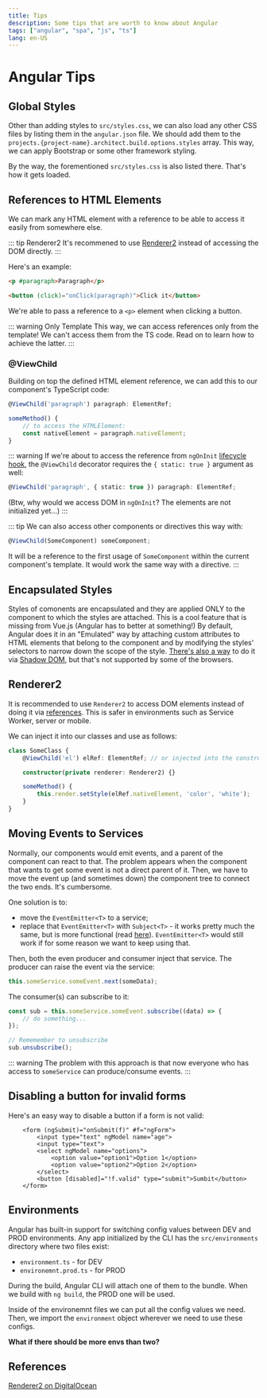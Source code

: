```yaml
---
title: Tips
description: Some tips that are worth to know about Angular
tags: ["angular", "spa", "js", "ts"]
lang: en-US
---
```


# Angular Tips

## Global Styles

Other than adding styles to `src/styles.css`, we can also load any other CSS
files by listing them in the `angular.json` file. We should add them to the
`projects.{project-name}.architect.build.options.styles` array. This way, we can
apply Bootstrap or some other framework styling.

By the way, the forementioned `src/styles.css` is also listed there. That's how
it gets loaded.

## References to HTML Elements

We can mark any HTML element with a reference to be able to access it easily
from somewhere else.

::: tip Renderer2
It's recommened to use [Renderer2](#renderer2) instead of accessing the DOM
directly.
:::

Here's an example:

```html
<p #paragraph>Paragraph</p>

<button (click)="onClick(paragraph)">Click it</button>
```

We're able to pass a reference to a `<p>` element when clicking a button.

::: warning Only Template
This way, we can access references only from the template!
We can't access them from the TS code. Read on to learn how
to achieve the latter.
:::

### @ViewChild

Building on top the defined HTML element reference, we can add this to our
component's TypeScript code:

```ts
@ViewChild('paragraph') paragraph: ElementRef;

someMethod() {
    // to access the HTMLElement:
    const nativeElement = paragraph.nativeElement;
}
```

::: warning
If we're about to access the reference from `ngOnInit` [lifecycle
hook](./components.md#component-lifecycle), the `@ViewChild` decorator requires
the `{ static: true }` argument as well:

```ts
@ViewChild('paragraph', { static: true }) paragraph: ElementRef;
```

(Btw, why would we access DOM in `ngOnInit`? The elements are not initialized
yet...)
:::

::: tip
We can also access other components or directives this way with:

```ts
@ViewChild(SomeComponent) someComponent;
```

It will be a reference to the first usage of `SomeComponent` within the current
component's template. It would work the same way with a directive.
:::

## Encapsulated Styles

Styles of comonents are encapsulated and they are applied ONLY to the component
to which the styles are attached. This is a cool feature that is missing from
Vue.js (Angular has to better at something!) By default, Angular does it in an
"Emulated" way by attaching custom attributes to HTML elements that belong to
the component and by modifying the styles' selectors to narrow down the scope of
the style. [There's also a way](https://angular.io/guide/view-encapsulation) to
do it via [Shadow
DOM](https://developer.mozilla.org/en-US/docs/Web/Web_Components/Using_shadow_DOM),
but that's not supported by some of the browsers.

## Renderer2

It is recommended to use `Renderer2` to access DOM elements instead of doing it
via [references](#references-to-html-elements). This is safer in environments
such as Service Worker, server or mobile.

We can inject it into our classes and use as follows:

```ts
class SomeClass {
    @ViewChild('el') elRef: ElementRef; // or injected into the constructor in a directive

    constructor(private renderer: Renderer2) {}

    someMethod() {
        this.render.setStyle(elRef.nativeElement, 'color', 'white');
    }
}
```

## Moving Events to Services

Normally, our components would emit events, and a parent of the component can
react to that. The problem appears when the component that wants to get some
event is not a direct parent of it. Then, we have to move the event up (and
sometimes down) the component tree to connect the two ends. It's cumbersome.

One solution is to:

- move the `EventEmitter<T>` to a service;
- replace that `EventEmitter<T>` with `Subject<T>` - it works pretty much the
  same, but is more functional (read [here](./observables.md#subject)).
  `EventEmitter<T>` would still work if for some reason we want to keep using
  that.

Then, both the even producer and consumer inject that service. The producer can
raise the event via the service:

```ts
this.someService.someEvent.next(someData);
```

The consumer(s) can subscribe to it:

```ts
const sub = this.someService.someEvent.subscribe((data) => {
    // do something...
});

// Rememember to unsubscribe
sub.unsubscribe();
```

::: warning
The problem with this approach is that now everyone who has access to
`someService` can produce/consume events.
:::

## Disabling a button for invalid forms

Here's an easy way to disable a button if a form is not valid:

```html{8}
    <form (ngSubmit)="onSubmit(f)" #f="ngForm">
        <input type="text" ngModel name="age">
        <input type="text">
        <select ngModel name="options">
            <option value="option1">Option 1</option>
            <option value="option2">Option 2</option>
        </select>
        <button [disabled]="!f.valid" type="submit">Sumbit</button>
    </form>
```

## Environments

Angular has built-in support for switching config values between DEV and PROD
environments. Any app initialized by the CLI has the `src/environments`
directory where two files exist:

- `environment.ts` - for DEV
- `environemnt.prod.ts` - for PROD

During the build, Angular CLI will attach one of them to the bundle. When we
build with `ng build`, the PROD one will be used.

Inside of the environemnt files we can put all the config values we need. Then,
we import the `environment` object wherever we need to use these configs.

**What if there should be more envs than two?**

## References

[Renderer2 on
DigitalOcean](https://www.digitalocean.com/community/tutorials/angular-using-renderer2) 